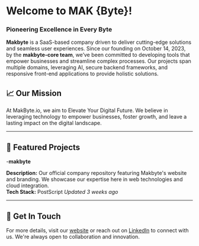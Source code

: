 # Welcome to MAK {Byte}! 
### Pioneering Excellence in Every Byte

**Makbyte** is a SaaS-based company driven to deliver cutting-edge solutions and seamless user experiences. Since our founding on October 14, 2023, by the **makbyte-core team**, we’ve been committed to developing tools that empower businesses and streamline complex processes. Our projects span multiple domains, leveraging AI, secure backend frameworks, and responsive front-end applications to provide holistic solutions.

## 📈 Our Mission

At MakByte.io, we aim to Elevate Your Digital Future. We believe in leveraging technology to empower businesses, foster growth, and leave a lasting impact on the digital landscape.

---

## 🌟 Featured Projects

-**makbyte**

**Description:** Our official company repository featuring Makbyte's website and branding. We showcase our expertise here in web technologies and cloud integration.  
**Tech Stack:** PostScript
_Updated 3 weeks ago_

---

## 🔗 Get In Touch
For more details, visit our [website](https://makbyte.io) or reach out on [LinkedIn](https://www.linkedin.com/company/mak-byte) to connect with us. We're always open to collaboration and innovation.
